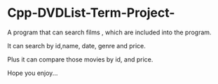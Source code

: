 # Cpp-DVDList-Term-Project-
A program that can search films , which are included into the program.

It can search by id,name, date, genre and price.

Plus it can compare those movies by id, and price.

Hope you enjoy...
